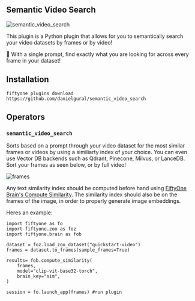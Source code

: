 ## Semantic Video Search

![semantic_video_search](https://github.com/danielgural/semantic_video_search/blob/main/assets/sort_by_video.gif)

This plugin is a Python plugin that allows for you to semantically search your video datasets by frames or by video!

🔎 With a single prompt, find exactly what you are looking for across every frame in your dataset!

## Installation

```shell
fiftyone plugins download https://github.com/danielgural/semantic_video_search
```

## Operators

### `semantic_video_search`

Sorts based on a prompt through your video dataset for the most similar frames or videos by using a similiarty index of your choice. You can even use Vector DB backends such as Qdrant, Pinecone, Milvus, or LanceDB. Sort your frames as seen below, or by full video!

![frames](https://github.com/danielgural/semantic_video_search/blob/main/assets/sort_by_frames.gif)

Any text similarity index should be computed before hand using [FiftyOne Brain's Compute Similarity](https://docs.voxel51.com/user_guide/brain.html#text-similarity). The similarity index should also be on the frames of the image, in order to properly generate image embeddings. 

Heres an example:
```
import fiftyone as fo
import fiftyone.zoo as foz
import fiftyone.brain as fob

dataset = foz.load_zoo_dataset("quickstart-video")
frames = dataset.to_frames(sample_frames=True)

results= fob.compute_similarity(
    frames,
    model="clip-vit-base32-torch",
    brain_key="sim",
)

session = fo.launch_app(frames) #run plugin
```
